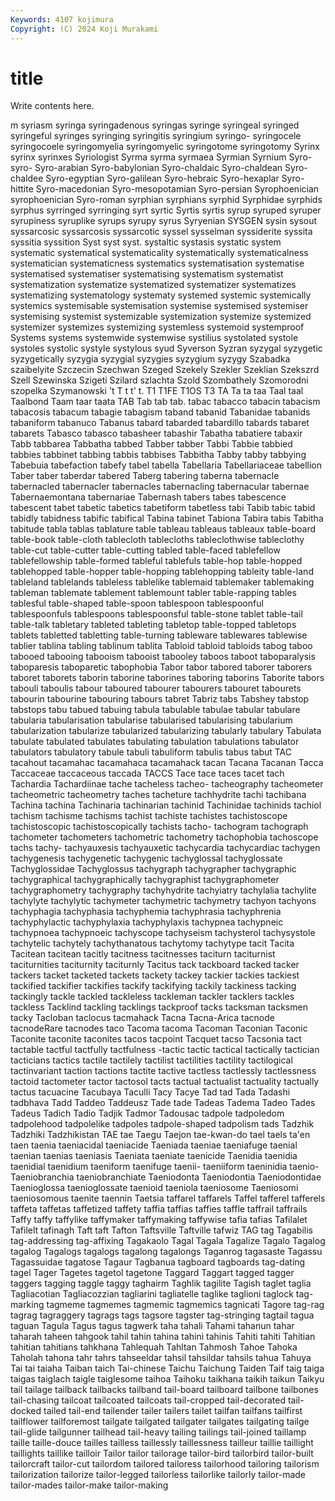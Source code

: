 ```yaml
---
Keywords: 4107 kojimura
Copyright: (C) 2024 Koji Murakami
---
```


# title

Write contents here.



m syriasm syringa syringadenous syringas
syringe syringeal syringed syringeful syringes syringing syringitis syringium syringo- syringocele
syringocoele syringomyelia syringomyelic syringotome syringotomy Syrinx syrinx syrinxes Syriologist Syrma
syrma syrmaea Syrmian Syrnium Syro- syro- Syro-arabian Syro-babylonian Syro-chaldaic Syro-chaldean
Syro-chaldee Syro-egyptian Syro-galilean Syro-hebraic Syro-hexaplar Syro-hittite Syro-macedonian Syro-mesopotamian Syro-persian Syrophoenician
syrophoenician Syro-roman syrphian syrphians syrphid Syrphidae syrphids syrphus syrringed syrringing
syrt syrtic Syrtis syrtis syrup syruped syruper syrupiness syruplike syrups
syrupy syrus Syryenian SYSGEN sysin sysout syssarcosic syssarcosis syssarcotic syssel
sysselman syssiderite syssita syssitia syssition Syst syst syst. systaltic systasis
systatic system systematic systematical systematicality systematically systematicalness systematician systematicness systematics
systematisation systematise systematised systematiser systematising systematism systematist systematization systematize systematized
systematizer systematizes systematizing systematology systematy systemed systemic systemically systemics systemisable
systemisation systemise systemised systemiser systemising systemist systemizable systemization systemize systemized
systemizer systemizes systemizing systemless systemoid systemproof Systems systems systemwide systemwise
systilius systolated systole systoles systolic systyle systylous syud Syverson Syzran
syzygal syzygetic syzygetically syzygia syzygial syzygies syzygium syzygy Szabadka szaibelyite
Szczecin Szechwan Szeged Szekely Szekler Szeklian Szekszrd Szell Szewinska Szigeti
Szilard szlachta Szold Szombathely Szomorodni szopelka Szymanowski 't T t
t' t. T1 T1FE T1OS T3 TA Ta ta taa
Taal taal Taalbond Taam taar taata TAB Tab tab tab.
tabac tabacco tabacin tabacism tabacosis tabacum tabagie tabagism taband tabanid
Tabanidae tabanids tabaniform tabanuco Tabanus tabard tabarded tabardillo tabards tabaret
tabarets Tabasco tabasco tabasheer tabashir Tabatha tabatiere tabaxir Tabb tabbarea
Tabbatha tabbed Tabber tabber Tabbi Tabbie tabbied tabbies tabbinet tabbing
tabbis tabbises Tabbitha Tabby tabby tabbying Tabebuia tabefaction tabefy tabel
tabella Tabellaria Tabellariaceae tabellion Taber taber taberdar tabered Taberg tabering
taberna tabernacle tabernacled tabernacler tabernacles tabernacling tabernacular tabernae Tabernaemontana tabernariae
Tabernash tabers tabes tabescence tabescent tabet tabetic tabetics tabetiform tabetless
tabi Tabib tabic tabid tabidly tabidness tabific tabifical Tabina tabinet
Tabiona Tabira tabis Tabitha tabitude tabla tablas tablature table tableau
tableaus tableaux table-board table-book table-cloth tablecloth tablecloths tableclothwise tableclothy table-cut
table-cutter table-cutting tabled table-faced tablefellow tablefellowship table-formed tableful tablefuls table-hop
table-hopped tablehopped table-hopper table-hopping tablehopping tableity table-land tableland tablelands tableless
tablelike tablemaid tablemaker tablemaking tableman tablemate tablement tablemount tabler table-rapping
tables tablesful table-shaped table-spoon tablespoon tablespoonful tablespoonfuls tablespoons tablespoonsful table-stone
tablet table-tail table-talk tabletary tableted tableting tabletop table-topped tabletops tablets
tabletted tabletting table-turning tableware tablewares tablewise tablier tablina tabling tablinum
tablita Tabloid tabloid tabloids tabog taboo tabooed tabooing tabooism tabooist
tabooley taboos taboot taboparalysis taboparesis taboparetic tabophobia Tabor tabor tabored
taborer taborers taboret taborets taborin taborine taborines taboring taborins Taborite
tabors tabouli taboulis tabour taboured tabourer tabourers tabouret tabourets tabourin
tabourine tabouring tabours tabret Tabriz tabs Tabshey tabstop tabstops tabu
tabued tabuing tabula tabulable tabulae tabular tabulare tabularia tabularisation tabularise
tabularised tabularising tabularium tabularization tabularize tabularized tabularizing tabularly tabulary Tabulata
tabulate tabulated tabulates tabulating tabulation tabulations tabulator tabulators tabulatory tabule
tabuli tabuliform tabulis tabus tabut TAC tacahout tacamahac tacamahaca tacamahack
tacan Tacana Tacanan Tacca Taccaceae taccaceous taccada TACCS Tace tace
taces tacet tach Tachardia Tachardiinae tache tacheless tacheo- tacheography tacheometer
tacheometric tacheometry taches tacheture tachhydrite tachi tachibana Tachina tachina Tachinaria
tachinarian tachinid Tachinidae tachinids tachiol tachism tachisme tachisms tachist tachiste
tachistes tachistoscope tachistoscopic tachistoscopically tachists tacho- tachogram tachograph tachometer tachometers
tachometric tachometry tachophobia tachoscope tachs tachy- tachyauxesis tachyauxetic tachycardia tachycardiac
tachygen tachygenesis tachygenetic tachygenic tachyglossal tachyglossate Tachyglossidae Tachyglossus tachygraph tachygrapher
tachygraphic tachygraphical tachygraphically tachygraphist tachygraphometer tachygraphometry tachygraphy tachyhydrite tachyiatry tachylalia
tachylite tachylyte tachylytic tachymeter tachymetric tachymetry tachyon tachyons tachyphagia tachyphasia
tachyphemia tachyphrasia tachyphrenia tachyphylactic tachyphylaxia tachyphylaxis tachypnea tachypneic tachypnoea tachypnoeic
tachyscope tachyseism tachysterol tachysystole tachytelic tachytely tachythanatous tachytomy tachytype tacit
Tacita Tacitean tacitean tacitly tacitness tacitnesses taciturn taciturnist taciturnities taciturnity
taciturnly Tacitus tack tackboard tacked tacker tackers tacket tacketed tackets
tackety tackey tackier tackies tackiest tackified tackifier tackifies tackify tackifying
tackily tackiness tacking tackingly tackle tackled tackleless tackleman tackler tacklers
tackles tackless Tacklind tackling tacklings tackproof tacks tacksman tacksmen tacky
Tacloban taclocus tacmahack Tacna Tacna-Arica tacnode tacnodeRare tacnodes taco Tacoma
tacoma Tacoman Taconian Taconic Taconite taconite taconites tacos tacpoint Tacquet
tacso Tacsonia tact tactable tactful tactfully tactfulness -tactic tactic tactical
tactically tactician tacticians tactics tactile tactilely tactilist tactilities tactility tactilogical
tactinvariant taction tactions tactite tactive tactless tactlessly tactlessness tactoid tactometer
tactor tactosol tacts tactual tactualist tactuality tactually tactus tacuacine Tacubaya
Taculli Tacy Tacye Tad tad Tada Tadashi tadbhava Tadd Taddeo
Taddeusz Tade tade Tadeas Tadema Tadeo Tades Tadeus Tadich Tadio
Tadjik Tadmor Tadousac tadpole tadpoledom tadpolehood tadpolelike tadpoles tadpole-shaped tadpolism
tads Tadzhik Tadzhiki Tadzhikistan TAE tae Taegu Taejon tae-kwan-do tael
taels ta'en taen taenia taeniacidal taeniacide Taeniada taeniae taeniafuge taenial
taenian taenias taeniasis Taeniata taeniate taenicide Taenidia taenidia taenidial taenidium
taeniform taenifuge taenii- taeniiform taeninidia taenio- Taeniobranchia taeniobranchiate Taeniodonta Taeniodontia
Taeniodontidae Taenioglossa taenioglossate taenioid taeniola taeniosome Taeniosomi taeniosomous taenite taennin
Taetsia taffarel taffarels Taffel tafferel tafferels taffeta taffetas taffetized taffety
taffia taffias taffies taffle taffrail taffrails Taffy taffy taffylike taffymaker
taffymaking taffywise tafia tafias Tafilalet Tafilelt tafinagh Taft taft Tafton
Taftsville Taftville tafwiz TAG tag Tagabilis tag-addressing tag-affixing Tagakaolo Tagal
Tagala Tagalize Tagalo Tagalog tagalog Tagalogs tagalogs tagalong tagalongs Taganrog
tagasaste Tagassu Tagassuidae tagatose Tagaur Tagbanua tagboard tagboards tag-dating tagel
Tager Tagetes tagetol tagetone Taggard Taggart tagged tagger taggers tagging
taggle taggy taghairm Taghlik tagilite Tagish taglet taglia Tagliacotian Tagliacozzian
tagliarini tagliatelle taglike taglioni taglock tag-marking tagmeme tagmemes tagmemic tagmemics
tagnicati Tagore tag-rag tagrag tagraggery tagrags tags tagsore tagster tag-stringing
tagtail tagua taguan Tagula Tagus tagus tagwerk taha tahali Tahami
tahanun tahar taharah taheen tahgook tahil tahin tahina tahini tahinis
Tahiti tahiti Tahitian tahitian tahitians tahkhana Tahlequah Tahltan Tahmosh Tahoe
Tahoka Taholah tahona tahr tahrs tahseeldar tahsil tahsildar tahsils tahua
Tahuya Tai tai taiaha Taiban taich Tai-chinese Taichu Taichung Taiden
Taif taig taiga taigas taiglach taigle taiglesome taihoa Taihoku taikhana
taikih taikun Taikyu tail tailage tailback tailbacks tailband tail-board tailboard
tailbone tailbones tail-chasing tailcoat tailcoated tailcoats tail-cropped tail-decorated tail-docked tailed
tail-end tailender tailer tailers tailet tailfan tailfans tailfirst tailflower tailforemost
tailgate tailgated tailgater tailgates tailgating tailge tail-glide tailgunner tailhead tail-heavy
tailing tailings tail-joined taillamp taille taille-douce tailles tailless taillessly taillessness
tailleur taillie taillight taillights taillike tailloir Tailor tailor tailorage tailor-bird
tailorbird tailor-built tailorcraft tailor-cut tailordom tailored tailoress tailorhood tailoring tailorism
tailorization tailorize tailor-legged tailorless tailorlike tailorly tailor-made tailor-mades tailor-make tailor-making

